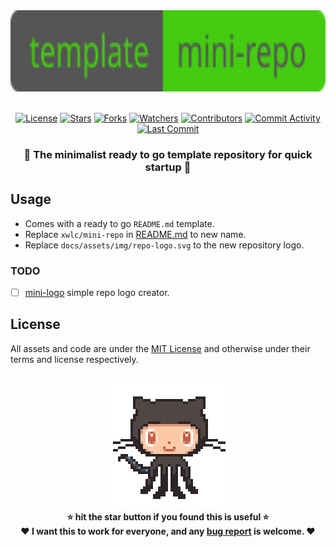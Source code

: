 <div align="center">
  <a href="/">
    <img height="130" src="/docs/assets/img/repo-logo.svg?raw=true" alt="logo">
  </a> <!-- raw=true does not process during Markdown to HTML conversion -->
</div><br/>

[license]:          https://img.shields.io/github/license/xwlc/mini-repo?label=
[stars]:            https://img.shields.io/github/stars/xwlc/mini-repo
[forks]:            https://img.shields.io/github/forks/xwlc/mini-repo
[watchers]:         https://img.shields.io/github/watchers/xwlc/mini-repo
[contributors]:     https://img.shields.io/github/contributors/xwlc/mini-repo?label=Contributors
[commit-activity]:  https://img.shields.io/github/commit-activity/m/xwlc/mini-repo?label=Activity
[last-commit]:      https://img.shields.io/github/last-commit/xwlc/mini-repo?color=hotpink&label=

<div align="center">

[![License][license]](/LICENSE)
[![Stars][stars]](https://github.com/xwlc/mini-repo/stargazers)
[![Forks][forks]](https://github.com/xwlc/mini-repo/network/members)
[![Watchers][watchers]](https://github.com/xwlc/mini-repo/watchers)
[![Contributors][contributors]](https://github.com/xwlc/mini-repo/graphs/contributors)
[![Commit Activity][commit-activity]](https://github.com/xwlc/mini-repo/pulse)
[![Last Commit][last-commit]](https://github.com/xwlc/mini-repo/pulse)

### 🎉 The minimalist ready to go template repository for quick startup 🎇

</div>

## Usage

- Comes with a ready to go `README.md` template.
- Replace `xwlc/mini-repo` in [README.md](/README.md) to new name.
- Replace `docs/assets/img/repo-logo.svg` to the new repository logo.

### TODO

- [ ] [mini-logo](https://github.com/xwlc/mini-logo) simple repo logo creator.

## License

All assets and code are under the [MIT License](/LICENSE)
and otherwise under their terms and license respectively.

<br>
<div align="center">
  <a href="/"> <!-- https://octodex.github.com -->
    <!-- octocat.gif is taken from https://github.com/bdougie/bdougie -->
    <img width="200" src="/docs/assets/img/octocat.gif" alt="github-octocat">
  </a>
</div>

<div align="center">
<strong>⭐ hit the star button if you found this is useful ⭐</strong><br>
<strong>❤ I want this to work for everyone, and any
<a href="https://github.com/xwlc/mini-repo/issues">bug report</a>
is welcome. ❤</strong>
</div>
